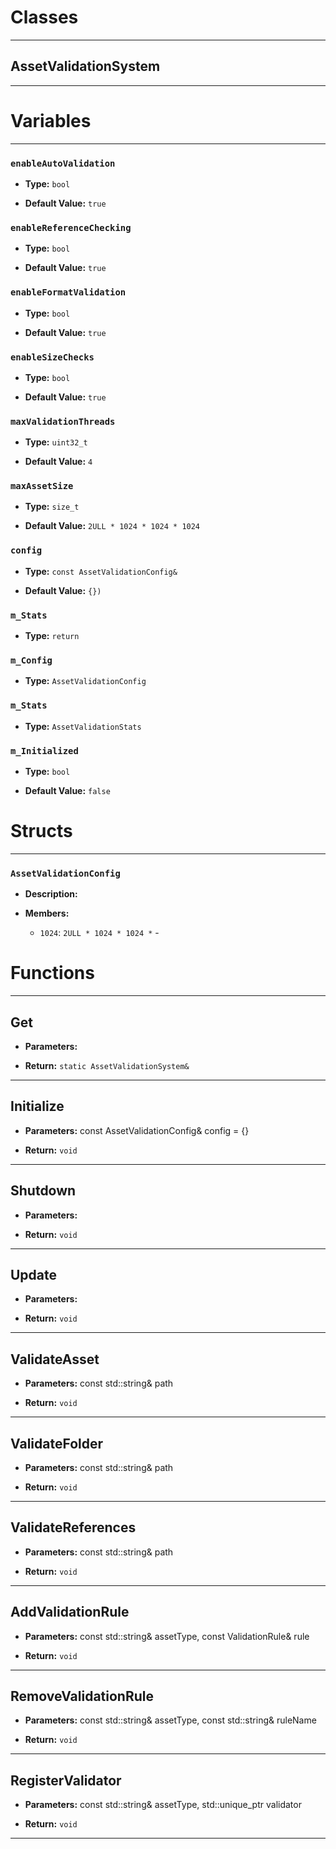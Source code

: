 # Classes
---

## AssetValidationSystem
---




# Variables
---

### `enableAutoValidation`

- **Type:** `bool`

- **Default Value:** `true`



### `enableReferenceChecking`

- **Type:** `bool`

- **Default Value:** `true`



### `enableFormatValidation`

- **Type:** `bool`

- **Default Value:** `true`



### `enableSizeChecks`

- **Type:** `bool`

- **Default Value:** `true`



### `maxValidationThreads`

- **Type:** `uint32_t`

- **Default Value:** `4`



### `maxAssetSize`

- **Type:** `size_t`

- **Default Value:** `2ULL * 1024 * 1024 * 1024`



### `config`

- **Type:** `const AssetValidationConfig&`

- **Default Value:** `{})`



### `m_Stats`

- **Type:** `return`



### `m_Config`

- **Type:** `AssetValidationConfig`



### `m_Stats`

- **Type:** `AssetValidationStats`



### `m_Initialized`

- **Type:** `bool`

- **Default Value:** `false`




# Structs
---

### `AssetValidationConfig`

- **Description:** 

- **Members:**

  - `1024`: `2ULL * 1024 * 1024 *` - 




# Functions
---

## Get



- **Parameters:** 

- **Return:** `static AssetValidationSystem&`

---

## Initialize



- **Parameters:** const AssetValidationConfig& config = {}

- **Return:** `void`

---

## Shutdown



- **Parameters:** 

- **Return:** `void`

---

## Update



- **Parameters:** 

- **Return:** `void`

---

## ValidateAsset



- **Parameters:** const std::string& path

- **Return:** `void`

---

## ValidateFolder



- **Parameters:** const std::string& path

- **Return:** `void`

---

## ValidateReferences



- **Parameters:** const std::string& path

- **Return:** `void`

---

## AddValidationRule



- **Parameters:** const std::string& assetType, 
                          const ValidationRule& rule

- **Return:** `void`

---

## RemoveValidationRule



- **Parameters:** const std::string& assetType, 
                            const std::string& ruleName

- **Return:** `void`

---

## RegisterValidator



- **Parameters:** const std::string& assetType, 
                         std::unique_ptr<IAssetValidator> validator

- **Return:** `void`

---
